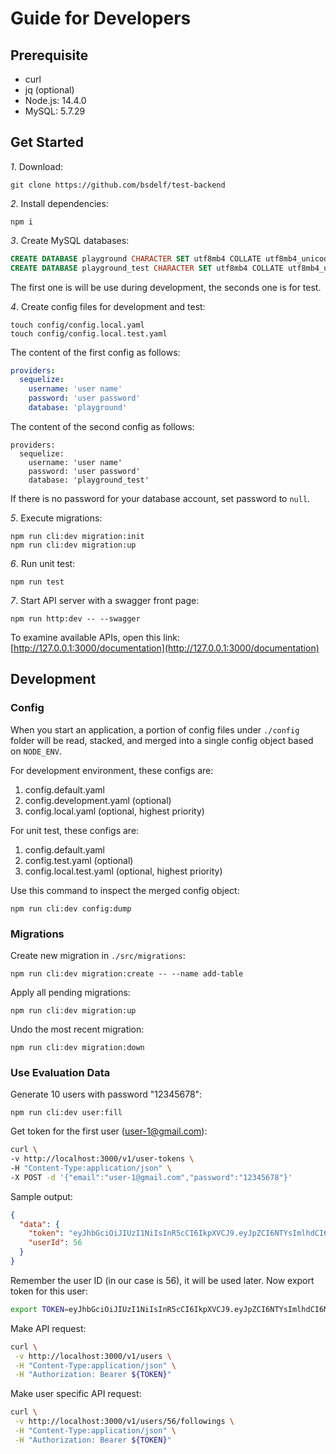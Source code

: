 # Guide for Developers

## Prerequisite

- curl
- jq (optional)
- Node.js: 14.4.0
- MySQL: 5.7.29

## Get Started

_1_. Download:

```
git clone https://github.com/bsdelf/test-backend
```

_2_. Install dependencies:

```
npm i
```

_3_. Create MySQL databases:

```sql
CREATE DATABASE playground CHARACTER SET utf8mb4 COLLATE utf8mb4_unicode_ci;
CREATE DATABASE playground_test CHARACTER SET utf8mb4 COLLATE utf8mb4_unicode_ci;
```

The first one is will be use during development, the seconds one is for test.



_4_. Create config files for development and test:

```
touch config/config.local.yaml
touch config/config.local.test.yaml
```

The content of the first config as follows:

```yaml
providers:
  sequelize:
    username: 'user name'
    password: 'user password'
    database: 'playground'
```

The content of the second config as follows:

```
providers:
  sequelize:
    username: 'user name'
    password: 'user password'
    database: 'playground_test'
```

If there is no password for your database account, set password to `null`.

_5_. Execute migrations:

```
npm run cli:dev migration:init
npm run cli:dev migration:up
```
_6_. Run unit test:

```
npm run test
```

_7_. Start API server with a swagger front page:

```
npm run http:dev -- --swagger
```

To examine available APIs, open this link: [http://127.0.0.1:3000/documentation](http://127.0.0.1:3000/documentation)


## Development

### Config

When you start an application, a portion of config files under `./config` folder will be read, stacked, and merged into a single config object based on `NODE_ENV`.

For development environment, these configs are:

1. config.default.yaml
2. config.development.yaml (optional)
3. config.local.yaml (optional, highest priority)

For unit test, these configs are:

1. config.default.yaml
2. config.test.yaml (optional)
3. config.local.test.yaml (optional, highest priority)

Use this command to inspect the merged config object:

```
npm run cli:dev config:dump
```

### Migrations

Create new migration in `./src/migrations`:

```
npm run cli:dev migration:create -- --name add-table
```

Apply all pending migrations:

```
npm run cli:dev migration:up
```

Undo the most recent migration:

```
npm run cli:dev migration:down
```

### Use Evaluation Data

Generate 10 users with password "12345678":

```
npm run cli:dev user:fill
```

Get token for the first user (user-1@gmail.com):

```sh
curl \
-v http://localhost:3000/v1/user-tokens \
-H "Content-Type:application/json" \
-X POST -d '{"email":"user-1@gmail.com","password":"12345678"}'
```

Sample output:

```json
{
  "data": {
    "token": "eyJhbGciOiJIUzI1NiIsInR5cCI6IkpXVCJ9.eyJpZCI6NTYsImlhdCI6MTU5MTkyNjc4MX0.2awRKigAFCb49sbNsdd8vUe1S1A7mbh53q5H_YO20Uo",
    "userId": 56
  }
}
```

Remember the user ID (in our case is 56), it will be used later. Now export token for this user:

```sh
export TOKEN=eyJhbGciOiJIUzI1NiIsInR5cCI6IkpXVCJ9.eyJpZCI6NTYsImlhdCI6MTU5MTkyNjc4MX0.2awRKigAFCb49sbNsdd8vUe1S1A7mbh53q5H_YO20Uo
```

Make API request:

```sh
curl \
 -v http://localhost:3000/v1/users \
 -H "Content-Type:application/json" \
 -H "Authorization: Bearer ${TOKEN}"
```

Make user specific API request:

```sh
curl \
 -v http://localhost:3000/v1/users/56/followings \
 -H "Content-Type:application/json" \
 -H "Authorization: Bearer ${TOKEN}"
```


